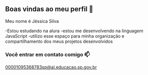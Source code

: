 ## Boas vindas ao meu perfil 🖤

Meu nome é Jéssica Silva

-Estou estudando na alura
-estou me desenvolvendo na linguagem JavaScript
-utilizo esse espaço para minha organização e compartilhamento dos meus projetos desenvolvidos

 
 ### Você entrar em contato comigo 📫
 
00001095368783sp@al.educacao.sp.gov.br
